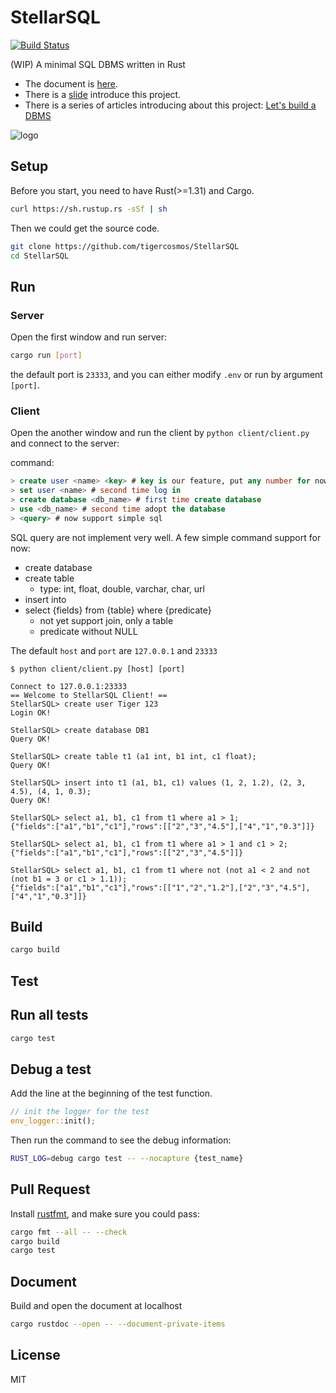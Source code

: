 # StellarSQL

[![Build Status](https://travis-ci.org/tigercosmos/StellarSQL.svg?branch=master)](https://travis-ci.org/tigercosmos/StellarSQL)

(WIP) A minimal SQL DBMS written in Rust

- The document is [here](https://tigercosmos.xyz/StellarSQL/stellar_sql/).
- There is a [slide](https://docs.google.com/presentation/d/1rSxFNpN5uzP1cF1olKTnyXgPdj_bcbLvSJhN5T5xn-U/edit?usp=sharing) introduce this project.
- There is a series of articles introducing about this project: [Let's build a DBMS](https://tigercosmos.xyz/lets-build-dbms/)

![logo](https://raw.githubusercontent.com/tigercosmos/StellarSQL/master/logo/logo.png)

## Setup

Before you start, you need to have Rust(>=1.31) and Cargo.

```bash
curl https://sh.rustup.rs -sSf | sh
```

Then we could get the source code.

```bash
git clone https://github.com/tigercosmos/StellarSQL
cd StellarSQL
```

## Run

### Server

Open the first window and run server:

```bash
cargo run [port]
```

the default port is `23333`, and you can either modify `.env` or run by argument `[port]`.

### Client

Open the another window and run the client by `python client/client.py` and connect to the server:

command:

```sql
> create user <name> <key> # key is our feature, put any number for now
> set user <name> # second time log in
> create database <db_name> # first time create database
> use <db_name> # second time adopt the database
> <query> # now support simple sql
```

SQL query are not implement very well. A few simple command support for now:

- create database
- create table
  - type: int, float, double, varchar, char, url
- insert into
- select {fields} from {table} where {predicate}
  - not yet support join, only a table
  - predicate without NULL

The default `host` and `port` are `127.0.0.1` and `23333`

```shell
$ python client/client.py [host] [port]

Connect to 127.0.0.1:23333
== Welcome to StellarSQL Client! ==
StellarSQL> create user Tiger 123
Login OK!

StellarSQL> create database DB1
Query OK!

StellarSQL> create table t1 (a1 int, b1 int, c1 float);
Query OK!

StellarSQL> insert into t1 (a1, b1, c1) values (1, 2, 1.2), (2, 3, 4.5), (4, 1, 0.3);
Query OK!

StellarSQL> select a1, b1, c1 from t1 where a1 > 1;
{"fields":["a1","b1","c1"],"rows":[["2","3","4.5"],["4","1","0.3"]]}

StellarSQL> select a1, b1, c1 from t1 where a1 > 1 and c1 > 2;
{"fields":["a1","b1","c1"],"rows":[["2","3","4.5"]]}

StellarSQL> select a1, b1, c1 from t1 where not (not a1 < 2 and not (not b1 = 3 or c1 > 1.1));
{"fields":["a1","b1","c1"],"rows":[["1","2","1.2"],["2","3","4.5"],["4","1","0.3"]]}
```

## Build

```bash
cargo build
```

## Test

## Run all tests

```bash
cargo test
```

## Debug a test

Add the line at the beginning of the test function.

```rust
// init the logger for the test
env_logger::init();
```

Then run the command to see the debug information:

```sh
RUST_LOG=debug cargo test -- --nocapture {test_name}
```

## Pull Request

Install [rustfmt](https://github.com/rust-lang/rustfmt), and make sure you could pass:

```sh
cargo fmt --all -- --check
cargo build
cargo test
```

## Document

Build and open the document at localhost

```sh
cargo rustdoc --open -- --document-private-items
```

## License

MIT
